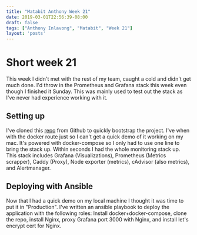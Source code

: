 ```yaml
---
title: "Matabit Anthony Week 21"
date: 2019-03-01T22:56:39-08:00
draft: false
tags: ["Anthony Inlavong", "Matabit", "Week 21"]
layout: 'posts'
---
```

# Short week 21
This week I didn't met with the rest of my team, caught a cold and didn't get much done. I'd throw in the Prometheus and Grafana stack this week even though I finished it Sunday. This was mainly used to test out the stack as I've never had experience working with it. 

## Setting up 
I've cloned this [repo](https://github.com/stefanprodan/dockprom.git) from Github to quickly bootstrap the project. I've when with the docker route just so I can't get a quick demo of it working on my mac. It's powered with docker-compose so I only had to use one line to bring the stack up. Within seconds I had the whole monitoring stack up. This stack includes Grafana (Visualizations), Prometheus (Metrics scrapper), Caddy (Proxy), Node exporter (metrics), cAdvisor (also metrics), and Alertmanager. 

## Deploying with Ansible
Now that I had a quick demo on my local machine I thought it was time to put it in "Production". I've written an ansible playbook to deploy the application with the following roles: Install docker+docker-compose, clone the repo, install Nginx, proxy Grafana port 3000 with Nginx, and install let's encrypt cert for Nginx. 